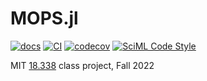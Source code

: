 # MOPS.jl

[![docs](https://img.shields.io/badge/docs-dev-blue.svg)](https://bowenszhu.github.io/MOPS.jl/)
[![CI](https://github.com/bowenszhu/MOPS.jl/actions/workflows/CI.yml/badge.svg)](https://github.com/bowenszhu/MOPS.jl/actions/workflows/CI.yml)
[![codecov](https://codecov.io/gh/bowenszhu/MOPS.jl/branch/main/graph/badge.svg?token=T7WDWP5AKN)](https://codecov.io/gh/bowenszhu/MOPS.jl)
[![SciML Code Style](https://img.shields.io/static/v1?label=code%20style&message=SciML&color=9558b2&labelColor=389826)](https://github.com/SciML/SciMLStyle)

MIT [18.338](https://github.com/mitmath/18338) class project, Fall 2022
